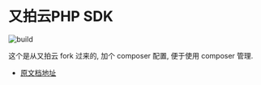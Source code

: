 # 又拍云PHP SDK
![build](https://travis-ci.org/upyun/php-sdk.svg)

这个是从又拍云 fork 过来的, 加个 composer 配置, 便于使用 composer 管理.

- [原文档地址](docs.md)